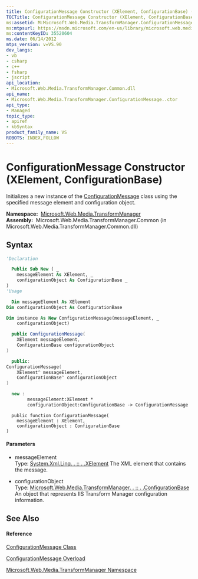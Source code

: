 ```yaml
---
title: ConfigurationMessage Constructor (XElement, ConfigurationBase) (Microsoft.Web.Media.TransformManager)
TOCTitle: ConfigurationMessage Constructor (XElement, ConfigurationBase)
ms:assetid: M:Microsoft.Web.Media.TransformManager.ConfigurationMessage.#ctor(System.Xml.Linq.XElement,Microsoft.Web.Media.TransformManager.ConfigurationBase)
ms:mtpsurl: https://msdn.microsoft.com/en-us/library/microsoft.web.media.transformmanager.configurationmessage.configurationmessage(v=VS.90)
ms:contentKeyID: 35520604
ms.date: 06/14/2012
mtps_version: v=VS.90
dev_langs:
- vb
- csharp
- c++
- fsharp
- jscript
api_location:
- Microsoft.Web.Media.TransformManager.Common.dll
api_name:
- Microsoft.Web.Media.TransformManager.ConfigurationMessage..ctor
api_type:
- Managed
topic_type:
- apiref
- kbSyntax
product_family_name: VS
ROBOTS: INDEX,FOLLOW
---
```


# ConfigurationMessage Constructor (XElement, ConfigurationBase)

Initializes a new instance of the [ConfigurationMessage](configurationmessage-class-microsoft-web-media-transformmanager.md) class using the specified message element and configuration object.

**Namespace:**  [Microsoft.Web.Media.TransformManager](microsoft-web-media-transformmanager-namespace.md)  
**Assembly:**  Microsoft.Web.Media.TransformManager.Common (in Microsoft.Web.Media.TransformManager.Common.dll)

## Syntax

``` vb
'Declaration

  Public Sub New ( _
    messageElement As XElement, _
    configurationObject As ConfigurationBase _
)
'Usage

  Dim messageElement As XElement
Dim configurationObject As ConfigurationBase

Dim instance As New ConfigurationMessage(messageElement, _
    configurationObject)
```

``` csharp
  public ConfigurationMessage(
    XElement messageElement,
    ConfigurationBase configurationObject
)
```

``` c++
  public:
ConfigurationMessage(
    XElement^ messageElement, 
    ConfigurationBase^ configurationObject
)
```

``` fsharp
  new : 
        messageElement:XElement * 
        configurationObject:ConfigurationBase -> ConfigurationMessage
```

``` jscript
  public function ConfigurationMessage(
    messageElement : XElement, 
    configurationObject : ConfigurationBase
)
```

#### Parameters

  - messageElement  
    Type: [System.Xml.Linq. . :: . .XElement](https://msdn.microsoft.com/en-us/library/bb340098\(v=vs.90\))  
    The XML element that contains the message.  

<!-- end list -->

  - configurationObject  
    Type: [Microsoft.Web.Media.TransformManager. . :: . .ConfigurationBase](configurationbase-class-microsoft-web-media-transformmanager.md)  
    An object that represents IIS Transform Manager configuration information.  

## See Also

#### Reference

[ConfigurationMessage Class](configurationmessage-class-microsoft-web-media-transformmanager.md)

[ConfigurationMessage Overload](configurationmessage-constructor-microsoft-web-media-transformmanager.md)

[Microsoft.Web.Media.TransformManager Namespace](microsoft-web-media-transformmanager-namespace.md)

